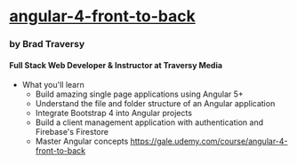 
# [angular-4-front-to-back](https://gale.udemy.com/course/angular-4-front-to-back)
  ### by Brad Traversy
  #### Full Stack Web Developer & Instructor at Traversy Media
- What you'll learn
  - Build amazing single page applications using Angular 5+
  - Understand the file and folder structure of an Angular application
  - Integrate Bootstrap 4 into Angular projects
  - Build a client management application with authentication and Firebase's Firestore
  - Master Angular concepts
https://gale.udemy.com/course/angular-4-front-to-back